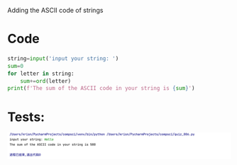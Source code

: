 Adding the ASCII code of strings
# Code
```.py
string=input('input your string: ')
sum=0
for letter in string:
    sum+=ord(letter)
print(f'The sum of the ASCII code in your string is {sum}')
```
# Tests:
![](quiz_006.png)
